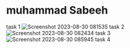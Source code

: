 # muhammad Sabeeh
task 1
![Screenshot 2023-08-30 081535](https://github.com/Sabeeh138/PfFall23/assets/142867481/75465876-b2f0-456f-9bc3-f5502e4b5a0d)
task 2
![Screenshot 2023-08-30 082434](https://github.com/Sabeeh138/PfFall23/assets/142867481/f294f84b-9fde-42bf-b2aa-c1c41fbb0523)
task 3
![Screenshot 2023-08-30 085945](https://github.com/Sabeeh138/PfFall23/assets/142867481/ce9b08d3-9b94-4a63-9899-56319621422b)
task 4
